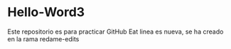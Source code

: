 # Hello-Word3
Este repositorio es para practicar GitHub
Eat linea es nueva, se ha creado en la rama redame-edits
